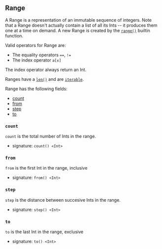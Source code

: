 ## Range

A Range is a representation of an immutable sequence of integers.
Note that a Range doesn't actually contain a list of all its
Ints -- it produces them one at a time on demand.
A new Range is created by the [`range()`](#TODO) builtin function.

Valid operators for Range are:

* The equality operators `==`, `!=`
* The index operator `a[x]`

The index operator always return an Int.

Ranges have a [`len()`](#TODO) and are [`iterable`](#TODO).

Range has the following fields:

  * [count](#count)
  * [from](#from)
  * [step](#step)
  * [to](#to)

### `count`

`count` is the total number of Ints in the range.

* signature: `count() <Int>`

### `from`

`from` is the first Int in the range, inclusive

* signature: `from() <Int>`

### `step`

`step` is the distance between succesive Ints in the range.

* signature: `step() <Int>`

### `to`

`to` is the last Int in the range, exclusive

* signature: `to() <Int>`

